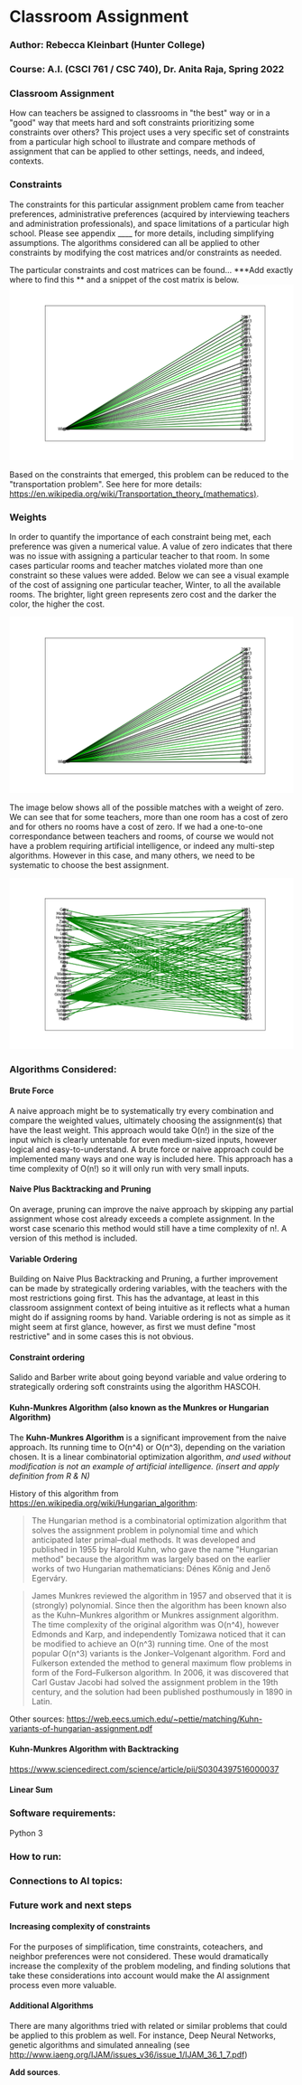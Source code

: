 # Classroom Assignment


### Author: Rebecca Kleinbart (Hunter College) 
### Course: A.I. (CSCI 761 / CSC 740), Dr. Anita Raja, Spring 2022

### Classroom Assignment
How can teachers be assigned to classrooms in "the best" way or in a "good" way that meets hard and soft constraints prioritizing some constraints over others? This project uses a very specific set of constraints from a particular high school to illustrate and compare methods of assignment that can be applied to other settings, needs, and indeed, contexts. 


### Constraints
The constraints for this particular assignment problem came from teacher preferences, administrative preferences (acquired by interviewing teachers and administration professionals), and space limitations of a particular high school. Please see appendix ____ for more details, including simplifying assumptions.  The algorithms considered can all be applied to other constraints by modifying the cost matrices and/or constraints as needed. 

The particular constraints and cost matrices can be found... ***Add exactly where to find this **  and a snippet of the cost matrix is below. 
![Setup screenshot](images/weight_zero_bipartite_winter.png)

Based on the constraints that emerged, this problem can be reduced to the "transportation problem". See here for more details: https://en.wikipedia.org/wiki/Transportation_theory_(mathematics). 

### Weights
In order to quantify the importance of each constraint being met, each preference was given a numerical value. A value of zero indicates that there was no issue with assigning a particular teacher to that room. In some cases particular rooms and teacher matches violated more than one constraint so these values were added. Below we can see a visual example of the cost of assigning one particular teacher, Winter, to all the available rooms. The brighter, light green represents zero cost and the darker the color, the higher the cost. 

![Setup screenshot](images/weight_zero_bipartite_winter.png)

The image below shows all of the possible matches with a weight of zero. We can see that for some teachers, more than one room has a cost of zero and for others no rooms have a cost of zero. If we had a one-to-one correspondance between teachers and rooms, of course we would not have a problem requiring artificial intelligence, or indeed any multi-step algorithms. However in this case, and many others, we need to be systematic to choose the best assignment. 

![Setup screenshot](images/weight_zero_bipartite.png)


### Algorithms Considered: 
#### Brute Force 
A naive approach might be to systematically try every combination and compare the weighted values, ultimately choosing the assignment(s) that have the least weight. This approach would take O(n!) in the size of the input which is clearly untenable for even medium-sized inputs, however logical and easy-to-understand. A brute force or naive approach could be implemented many ways and one way is included here. This approach has a time complexity of O(n!) so it will only run with very small inputs. 

#### Naive Plus Backtracking and Pruning 
On average, pruning can improve the naive approach by skipping any partial assignment whose cost already exceeds a complete assignment. In the worst case scenario this method would still have a time complexity of n!. A version of this method is included. 

#### Variable Ordering
Building on Naive Plus Backtracking and Pruning, a further improvement can be made by strategically ordering variables, with the teachers with the most restrictions going first. This has the advantage, at least in this classroom assignment context of being intuitive as it reflects what a human might do if assigning rooms by hand. Variable ordering is not as simple as it might seem at first glance, however, as first we must define "most restrictive" and in some cases this is not obvious. 

#### Constraint ordering 
Salido and Barber write about going beyond variable and value ordering to strategically ordering soft constraints using the algorithm HASCOH. 

#### Kuhn-Munkres Algorithm (also known as the Munkres or Hungarian Algorithm) 
The **Kuhn-Munkres Algorithm** is a significant improvement from the naive approach. Its running time to O(n^4) or O(n^3), depending on the variation chosen. It is a linear combinatorial optimization algorithm, _and used without modification is not an example of artificial intelligence. (insert and apply definition from R & N)_

History of this algorithm from https://en.wikipedia.org/wiki/Hungarian_algorithm: 
> The Hungarian method is a combinatorial optimization algorithm that solves the assignment problem in polynomial time and which anticipated later primal–dual methods. It was developed and published in 1955 by Harold Kuhn, who gave the name "Hungarian method" because the algorithm was largely based on the earlier works of two Hungarian mathematicians: Dénes Kőnig and Jenő Egerváry.

> James Munkres reviewed the algorithm in 1957 and observed that it is (strongly) polynomial. Since then the algorithm has been known also as the Kuhn–Munkres algorithm or Munkres assignment algorithm. The time complexity of the original algorithm was O(n^4), however Edmonds and Karp, and independently Tomizawa noticed that it can be modified to achieve an O(n^3) running time. One of the most popular O(n^3) variants is the Jonker–Volgenant algorithm. Ford and Fulkerson extended the method to general maximum flow problems in form of the Ford–Fulkerson algorithm. In 2006, it was discovered that Carl Gustav Jacobi had solved the assignment problem in the 19th century, and the solution had been published posthumously in 1890 in Latin.

Other sources: 
https://web.eecs.umich.edu/~pettie/matching/Kuhn-variants-of-hungarian-assignment.pdf 

#### Kuhn-Munkres Algorithm with Backtracking
https://www.sciencedirect.com/science/article/pii/S0304397516000037

#### Linear Sum 

### Software requirements:
Python 3

### How to run:

### Connections to AI topics:

### Future work and next steps
#### Increasing complexity of constraints
For the purposes of simplification, time constraints, coteachers, and neighbor preferences were not considered. These would dramatically increase the complexity of the problem modeling, and finding solutions that take these considerations into account would make the AI assignment process even more valuable. 

#### Additional Algorithms
There are many algorithms tried with related or similar problems that could be applied to this problem as well. For instance, Deep Neural Networks, genetic algorithms and simulated annealing (see http://www.iaeng.org/IJAM/issues_v36/issue_1/IJAM_36_1_7.pdf) 

**Add sources**. 




